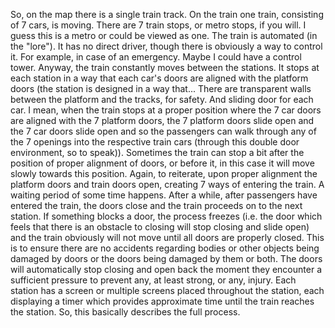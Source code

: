 So, on the map there is a single train track. On the train one train, consisting of 7 cars, is moving. There are 7 train stops, or metro stops, if you will. I guess this is a metro or could be viewed as one. The train is automated (in the "lore"). It has no direct driver, though there is obviously a way to control it. For example, in case of an emergency. Maybe I could have a control tower. 
Anyway, the train constantly moves between the stations. It stops at each station in a way that each car's doors are aligned with the platform doors (the station is designed in a way that... There are transparent walls between the platform and the tracks, for safety. And sliding door for each car. I mean, when the train stops at a proper position where the 7 car doors are aligned with the 7 platform doors, the 7 platform doors slide open and the 7 car doors slide open and so the passengers can walk through any of the 7 openings into the respective train cars (through this double door environment, so to speak)). Sometimes the train can stop a bit after the position of proper alignment of doors, or before it, in this case it will move slowly towards this position. Again, to reiterate, upon proper alignment the platform doors and train doors open, creating 7 ways of entering the train. A waiting period of some time happens. After a while, after passengers have entered the train, the doors close and the train proceeds on to the next station. If something blocks a door, the process freezes (i.e. the door which feels that there is an obstacle to closing will stop closing and slide open) and the train obviously will not move until all doors are properly closed. This is to ensure there are no accidents regarding bodies or other objects being damaged by doors or the doors being damaged by them or both. The doors will automatically stop closing and open back the moment they encounter a sufficient pressure to prevent any, at least strong, or any, injury.
Each station has a screen or multiple screens placed throughout the station, each displaying a timer which provides approximate time until the train reaches the station. 
So, this basically describes the full process.

